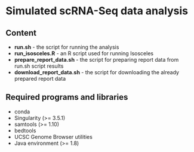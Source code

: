 # Simulated scRNA-Seq data analysis

## Content

  * **run.sh** - the script for running the analysis
  * **run_isosceles.R** - an R script used for running Isosceles
  * **prepare_report_data.sh** - the script for preparing report data from run.sh script results
  * **download_report_data.sh** - the script for downloading the already prepared report data

## Required programs and libraries

  * conda
  * Singularity (>= 3.5.1)
  * samtools (>= 1.10)
  * bedtools
  * UCSC Genome Browser utilities
  * Java environment (>= 1.8)
